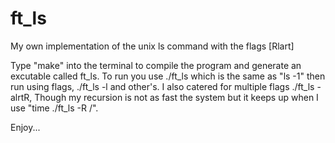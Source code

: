 # ft_ls
My own implementation of the unix ls command with the flags [Rlart]

Type "make" into the terminal to compile the program and generate an excutable called ft_ls. To run you use ./ft_ls which is the same as "ls -1"
then run using flags, ./ft_ls -l and other's. I also catered for multiple flags ./ft_ls -alrtR, Though my recursion is not as fast the system but it keeps up
when I use "time ./ft_ls -R /".

Enjoy...
